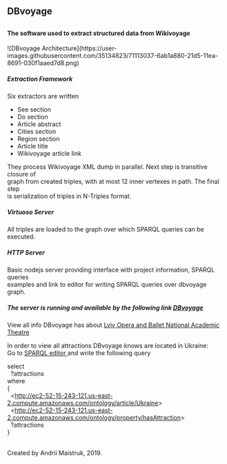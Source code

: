 <h2>DBvoyage<h2>
<h4>The software used to extract structured data from Wikivoyage</h4>
![DBvoyage Architecture](https://user-images.githubusercontent.com/35134823/71113037-6ab1a880-21d5-11ea-8691-030f1aaed7d8.png)

<h5>Extraction Framework</h5>
<p>Six extractors are written</p>
<ul>
    <li>See section</li>
    <li>Do section</li>
    <li>Article abstract</li>
    <li>Cities section</li>
    <li>Region section</li>
    <li>Article title</li>
    <li>Wikivoyage article link</li>
</ul>
<p>They process Wikivoyage XML dump in parallel. Next step is transitive closure of<br/>
graph from created triples, with at most 12 inner vertexes in path. The final step<br/>
is serialization of triples in N-Triples format.</p>
<h5>Virtuoso Server</h5>
<p>All triples are loaded to the graph over which SPARQL queries can be executed.</p>
<h5>HTTP Server</h5>
<p>Basic nodejs server providing interface with project information, SPARQL queries<br/>
examples and link to editor for writing SPARQL queries over dbvoyage graph.</p>
<h5>The server is running and available by the following link
<a href="http://ec2-52-15-243-121.us-east-2.compute.amazonaws.com/">DBvoyage</a></h5>
<p>View all info DBvoyage has about
<a href="http://ec2-52-15-243-121.us-east-2.compute.amazonaws.com/ontology/attraction/Lviv Opera and Ballet National Academic Theatre">
Lviv Opera and Ballet National Academic Theatre</a>
</p>
<p>In order to view all attractions DBvoyage knows are located in Ukraine:<br/>
Go to 
<a href="http://ec2-52-15-243-121.us-east-2.compute.amazonaws.com/sparql">
SPARQL editor
</a> and write the following query<br/></p>

select<br/>
&nbsp;&nbsp;?attractions<br/>
where<br/>
{<br/>
&nbsp;&nbsp;<<http://ec2-52-15-243-121.us-east-2.compute.amazonaws.com/ontology/article/Ukraine>><br/>
&nbsp;&nbsp;<<http://ec2-52-15-243-121.us-east-2.compute.amazonaws.com/ontology/property/hasAttraction>><br/>
&nbsp;&nbsp;?attractions<br/>
}<br/>
<br/>

<footer>Created by Andrii Maistruk, 2019.</footer>